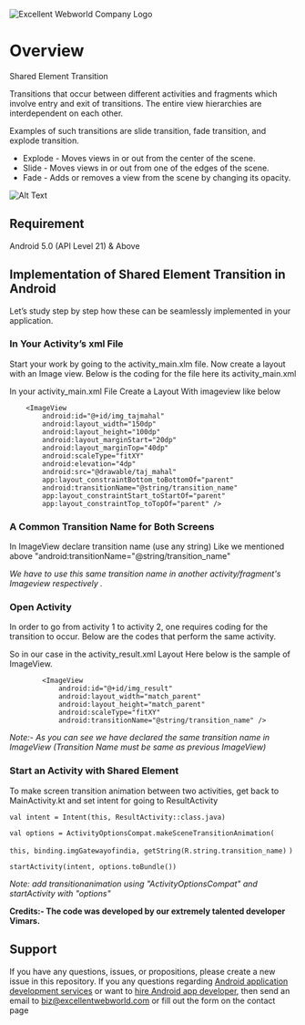 ![Excellent Webworld Company Logo](https://eww-wp-new.s3.ap-south-1.amazonaws.com/wp-content/uploads/2021/10/21124036/Excellent-Webworld-logo-svg.jpg)

# Overview

Shared Element Transition 

Transitions that occur between different activities and  fragments which involve entry and exit of transitions. The entire view hierarchies are interdependent on each other. 

Examples of such transitions are slide transition, fade transition, and explode transition.

* Explode - Moves views in or out from the center of the scene.
* Slide - Moves views in or out from one of the edges of the scene.
* Fade - Adds or removes a view from the scene by changing its opacity.



![Alt Text](https://eww-wp-new.s3.ap-south-1.amazonaws.com/wp-content/uploads/2022/01/11124324/gif-04.gif)



## Requirement
Android 5.0 (API Level 21) & Above 

## Implementation of Shared Element Transition in Android
Let’s study step by step how these can be seamlessly implemented in your application. 

### In Your Activity’s xml File
Start your work by going to the activity_main.xlm file. Now create a layout with an Image view. Below is the coding for the file here its activity_main.xml

In your activity_main.xml File Create a Layout With imageview like below

        <ImageView
            android:id="@+id/img_tajmahal"
            android:layout_width="150dp"
            android:layout_height="100dp"
            android:layout_marginStart="20dp"
            android:layout_marginTop="40dp"
            android:scaleType="fitXY"
            android:elevation="4dp"
            android:src="@drawable/taj_mahal"
            app:layout_constraintBottom_toBottomOf="parent"
            android:transitionName="@string/transition_name"
            app:layout_constraintStart_toStartOf="parent"
            app:layout_constraintTop_toTopOf="parent" />


### A Common Transition Name for Both Screens

In ImageView declare  transition name (use any string) Like we mentioned above "android:transitionName="@string/transition_name"

_We have to use this same transition name in another activity/fragment's Imageview respectively ._

### Open Activity 

In order to go from activity 1 to activity 2, one requires coding for the transition to occur. Below are the codes that perform the same activity.

So in our case in the activity_result.xml Layout Here below is the sample of ImageView.

            <ImageView
                android:id="@+id/img_result"
                android:layout_width="match_parent"
                android:layout_height="match_parent"
                android:scaleType="fitXY"
                android:transitionName="@string/transition_name" />



_Note:- As you can see we have declared the same transition name in ImageView  (Transition Name must be same as previous ImageView)_

### Start an Activity with Shared Element

To make screen transition animation between two activities,  get back to MainActivity.kt and set intent for going to ResultActivity
  
  
`val intent = Intent(this, ResultActivity::class.java)`
           
 `val options = ActivityOptionsCompat.makeSceneTransitionAnimation(`
                
`this, binding.imgGatewayofindia, getString(R.string.transition_name)`
            `)`
            
`startActivity(intent, options.toBundle())`


_Note: add transitionanimation using "ActivityOptionsCompat" and startActivity with "options"_

**Credits:- The code was developed by our extremely talented developer Vimars.**


## Support
If you have any questions, issues, or propositions, please create a new issue in this repository.
If you any questions regarding <a href="https://www.excellentwebworld.com/android-application-development-services/?utm_source=github&utm_campaign=iphone-app-development">Android application development services</a> or want to <a href="https://www.excellentwebworld.com/hire-android-app-developers/?utm_source=github&utm_campaign=hire+android-developers">hire Android app developer</a>, then send an email to biz@excellentwebworld.com or fill out the form on the contact page
